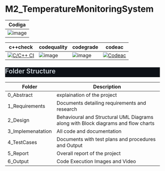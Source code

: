 # M2_TemperatureMonitoringSystem


|Codiga|
---|
|![image](https://user-images.githubusercontent.com/101239044/164619606-0ebc7d0c-3862-45cd-ba40-ade06bb3596d.png)|

|c++check|codequality|codegrade|codeac
---|---|---|---|
|[![C/C++ CI](https://github.com/SreeLikitha/M2_TemperatureMonitoringSystem/actions/workflows/c-build.yml/badge.svg)](https://github.com/SreeLikitha/M2_TemperatureMonitoringSystem/actions/workflows/c-build.yml)|![image](https://user-images.githubusercontent.com/101239044/164627460-8f07d30f-b5b6-4d82-a301-e3132bd71330.png)|![image](https://user-images.githubusercontent.com/101239044/164627587-15916c40-6877-48e0-9dab-a0971f11359a.png)|[![Codeac](https://static.codeac.io/badges/2-483671994.svg "Codeac")](https://app.codeac.io/github/SreeLikitha/M2_TemperatureMonitoringSystem)




<html>
<body>
<!--StartFragment--><h2 dir="auto" style="box-sizing: border-box; margin-top: 24px; margin-bottom: 16px; font-size: 1.5em; font-weight: 600; line-height: 1.25; padding-bottom: 0.3em; border-bottom: 1px solid var(--color-border-muted); color: rgb(201, 209, 217); font-family: -apple-system, BlinkMacSystemFont, &quot;Segoe UI&quot;, Helvetica, Arial, sans-serif, &quot;Apple Color Emoji&quot;, &quot;Segoe UI Emoji&quot;; font-style: normal; font-variant-ligatures: normal; font-variant-caps: normal; letter-spacing: normal; orphans: 2; text-align: start; text-indent: 0px; text-transform: none; white-space: normal; widows: 2; word-spacing: 0px; -webkit-text-stroke-width: 0px; background-color: rgb(13, 17, 23); text-decoration-thickness: initial; text-decoration-style: initial; text-decoration-color: initial;">Folder Structure</h2>

Folder | Description
-- | --
0_Abstract | explaination of the project
1_Requirements | Documents detailing requirements and research
2_Design | Behavioural and Structural UML Diagrams along with Block diagrams and flow  charts
3_Implemenatation | All code and documentation
4_TestCases | Documents with test plans and procedures and Output
5_Report | Overall report of the project
6_Output | Code Execution Images and Video

<!--EndFragment-->
</body>
</html>

